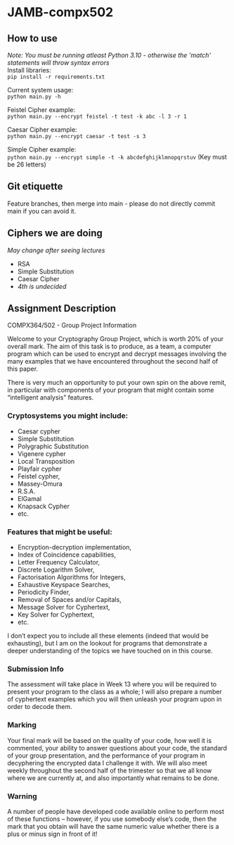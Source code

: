 # JAMB-compx502

## How to use

_Note: You must be running atleast Python 3.10 - otherwise the 'match' statements will throw syntax errors_  
Install libraries:  
`pip install -r requirements.txt`

Current system usage:  
`python main.py -h`

Feistel Cipher example:  
`python main.py --encrypt feistel -t test -k abc -l 3 -r 1`

Caesar Cipher example:  
`python main.py --encrypt caesar -t test -s 3`

Simple Cipher example:  
`python main.py --encrypt simple -t -k abcdefghijklmnopqrstuv` (Key must be 26 letters)

## Git etiquette

Feature branches, then merge into main - please do not directly commit main if you can avoid it.

## Ciphers we are doing

_May change after seeing lectures_

- RSA
- Simple Substitution
- Caesar Cipher
- _4th is undecided_

## Assignment Description

COMPX364/502 - Group Project Information

Welcome to your Cryptography Group Project, which is worth 20% of your overall mark.
The aim of this task is to produce, as a team, a computer program which can be used
to encrypt and decrypt messages involving the many examples that we have encountered
throughout the second half of this paper.

There is very much an opportunity to put your own spin on the above remit, in particular
with components of your program that might contain some “intelligent analysis” features.

### Cryptosystems you might include:

- Caesar cypher
- Simple Substitution
- Polygraphic Substitution
- Vigenere cypher
- Local Transposition
- Playfair cypher
- Feistel cypher,
- Massey-Omura
- R.S.A.
- ElGamal
- Knapsack Cypher
- etc.

### Features that might be useful:

- Encryption-decryption implementation,
- Index of Coincidence capabilities,
- Letter Frequency Calculator,
- Discrete Logarithm Solver,
- Factorisation Algorithms for Integers,
- Exhaustive Keyspace Searches,
- Periodicity Finder,
- Removal of Spaces and/or Capitals,
- Message Solver for Cyphertext,
- Key Solver for Cyphertext,
- etc.

I don’t expect you to include all these elements (indeed that would be exhausting), but I
am on the lookout for programs that demonstrate a deeper understanding of the topics we
have touched on in this course.

### Submission Info

The assessment will take place in Week 13 where you will be required to present your
program to the class as a whole; I will also prepare a number of cyphertext examples
which you will then unleash your program upon in order to decode them.

### Marking

Your final mark will be based on the quality of your code, how well it is commented, your
ability to answer questions about your code, the standard of your group presentation, and
the performance of your program in decyphering the encrypted data I challenge it with.
We will also meet weekly throughout the second half of the trimester so that we all know
where we are currently at, and also importantly what remains to be done.

### Warning

A number of people have developed code available online to perform most of
these functions – however, if you use somebody else’s code, then the mark that you obtain
will have the same numeric value whether there is a plus or minus sign in front of it!
